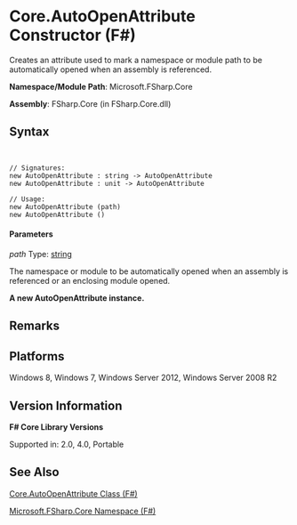 # Core.AutoOpenAttribute Constructor (F#)

Creates an attribute used to mark a namespace or module path to be automatically opened when an assembly is referenced.

**Namespace/Module Path**: Microsoft.FSharp.Core

**Assembly**: FSharp.Core (in FSharp.Core.dll)


## Syntax


```


// Signatures:
new AutoOpenAttribute : string -> AutoOpenAttribute
new AutoOpenAttribute : unit -> AutoOpenAttribute

// Usage:
new AutoOpenAttribute (path)
new AutoOpenAttribute ()

```



#### Parameters
*path*
Type: [string](http://msdn.microsoft.com/en-us/library/12b97856-ec80-4f70-a018-afb0753f755a)


The namespace or module to be automatically opened when an assembly is referenced or an enclosing module opened.



**A new AutoOpenAttribute instance.**
## Remarks

## Platforms
Windows 8, Windows 7, Windows Server 2012, Windows Server 2008 R2


## Version Information
**F# Core Library Versions**

Supported in: 2.0, 4.0, Portable




## See Also
[Core.AutoOpenAttribute Class &#40;F&#35;&#41;](Core.AutoOpenAttribute-Class-%28FSharp%29.md)

[Microsoft.FSharp.Core Namespace &#40;F&#35;&#41;](Microsoft.FSharp.Core-Namespace-%28FSharp%29.md)

